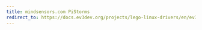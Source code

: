```yaml
---
title: mindsensors.com PiStorms
redirect_to: https://docs.ev3dev.org/projects/lego-linux-drivers/en/ev3dev-jessie/pistorms.html
---
```

